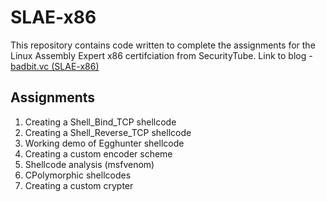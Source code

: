 # SLAE-x86

This repository contains code written to complete the assignments for the Linux Assembly Expert x86 certifciation from SecurityTube.
Link to blog - [badbit.vc (SLAE-x86)](https://badbit.vc/index.php/category/blog/slae-x86/)

## Assignments

1. Creating a Shell_Bind_TCP shellcode
2. Creating a Shell_Reverse_TCP shellcode
3. Working demo of Egghunter shellcode
4. Creating a custom encoder scheme
5. Shellcode analysis (msfvenom)
6. CPolymorphic shellcodes
7. Creating a custom crypter 

